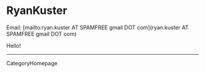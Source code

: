 # RyanKuster

Email: [mailto:ryan.kuster AT SPAMFREE gmail DOT com](ryan.kuster AT SPAMFREE gmail DOT com)

Hello!

----
CategoryHomepage
